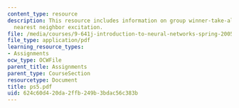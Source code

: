 ```yaml
---
content_type: resource
description: This resource includes information on group winner-take-all, stereopsis,
  nearest neighbor excitation.
file: /media/courses/9-641j-introduction-to-neural-networks-spring-2005/624c60d420da2ffb249b3bdac56c383b_ps5.pdf
file_type: application/pdf
learning_resource_types:
- Assignments
ocw_type: OCWFile
parent_title: Assignments
parent_type: CourseSection
resourcetype: Document
title: ps5.pdf
uid: 624c60d4-20da-2ffb-249b-3bdac56c383b
---
```

